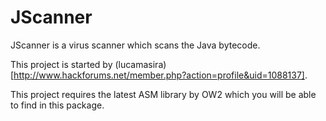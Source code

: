 # JScanner

JScanner is a virus scanner which scans the Java bytecode.

This project is started by (lucamasira)[http://www.hackforums.net/member.php?action=profile&uid=1088137].

This project requires the latest ASM library by OW2 which you will be able to find in this package.